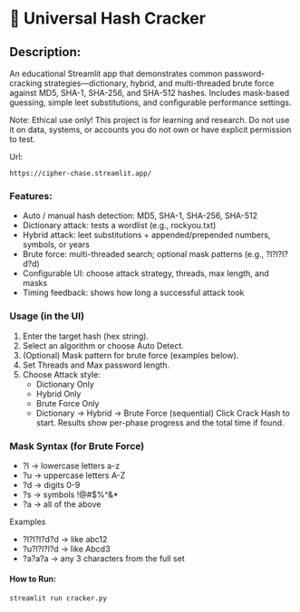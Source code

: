 # 🔐 Universal Hash Cracker

## Description: 
An educational Streamlit app that demonstrates common password-cracking strategies—dictionary, hybrid, and multi-threaded brute force against MD5, SHA-1, SHA-256, and SHA-512 hashes. Includes mask-based guessing, simple leet substitutions, and configurable performance settings.

Note: Ethical use only! This project is for learning and research. Do not use it on data, systems, or accounts you do not own or have explicit permission to test. 

Url: 

    https://cipher-chase.streamlit.app/

### Features: 
- Auto / manual hash detection: MD5, SHA-1, SHA-256, SHA-512
- Dictionary attack: tests a wordlist (e.g., rockyou.txt)
- Hybrid attack: leet substitutions + appended/prepended numbers, symbols, or years
- Brute force: multi-threaded search; optional mask patterns (e.g., ?l?l?l?d?d)
- Configurable UI: choose attack strategy, threads, max length, and masks
- Timing feedback: shows how long a successful attack took

### Usage (in the UI)
1. Enter the target hash (hex string).
2. Select an algorithm or choose Auto Detect.
3. (Optional) Mask pattern for brute force (examples below).
4. Set Threads and Max password length.
5. Choose Attack style:
    - Dictionary Only
    - Hybrid Only
    - Brute Force Only
    - Dictionary → Hybrid → Brute Force (sequential)
Click Crack Hash to start. Results show per-phase progress and the total time if found.

### Mask Syntax (for Brute Force)
- ?l → lowercase letters a-z
- ?u → uppercase letters A-Z
- ?d → digits 0-9
- ?s → symbols !@#$%^&*
- ?a → all of the above

Examples
- ?l?l?l?d?d → like abc12
- ?u?l?l?l?d → like Abcd3
- ?a?a?a → any 3 characters from the full set
  
#### How to Run: 
    streamlit run cracker.py


